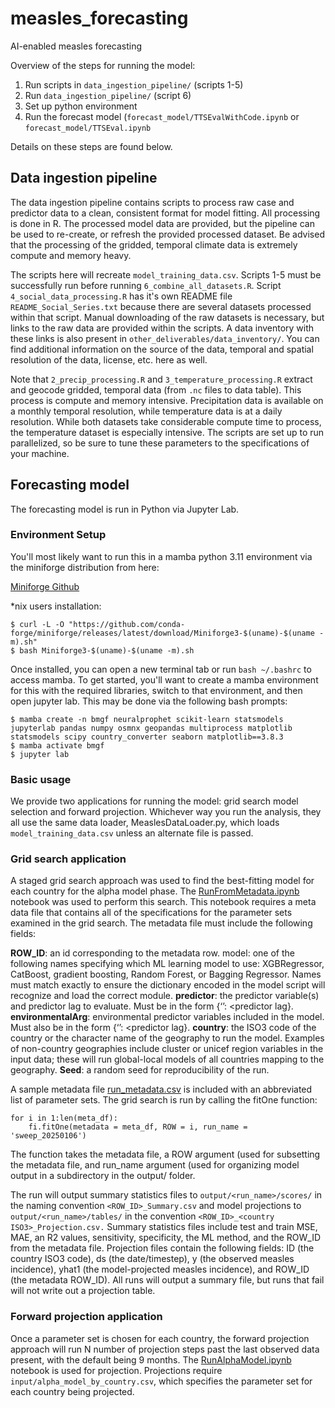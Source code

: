 # measles_forecasting
AI-enabled measles forecasting

Overview of the steps for running the model:
1. Run scripts in `data_ingestion_pipeline/` (scripts 1-5)
2. Run `data_ingestion_pipeline/` (script 6)
3. Set up python environment
4. Run the forecast model (`forecast_model/TTSEvalWithCode.ipynb` or `forecast_model/TTSEval.ipynb`

Details on these steps are found below.

## Data ingestion pipeline
The data ingestion pipeline contains scripts to process raw case and predictor data to a clean, consistent format for model fitting. All processing is done in R. The processed model data are provided, but the pipeline can be used to re-create, or refresh the provided processed dataset. Be advised that the processing of the gridded, temporal climate data is extremely compute and memory heavy. 

The scripts here will recreate `model_training_data.csv`. Scripts 1-5 must be successfully run before running `6_combine_all_datasets.R`. Script `4_social_data_processing.R` has it's own README file `README_Social_Series.txt` because there are several datasets processed within that script. Manual downloading of the raw datasets is necessary, but links to the raw data are provided within the scripts. A data inventory with these links is also present in `other_deliverables/data_inventory/`. You can find additional information on the source of the data, temporal and spatial resolution of the data, license, etc. here as well.

Note that `2_precip_processing.R` and `3_temperature_processing.R` extract and geocode gridded, temporal data (from `.nc` files to data table). This process is compute and memory intensive. Precipitation data is available on a monthly temporal resolution, while temperature data is at a daily resolution. While both datasets take considerable compute time to process, the temperature dataset is especially intensive. The scripts are set up to run parallelized, so be sure to tune these parameters to the specifications of your machine.

## Forecasting model

The forecasting model is run in Python via Jupyter Lab.

### Environment Setup
You'll most likely want to run this in a mamba python 3.11 environment via the miniforge distribution from here: 

[Miniforge Github](https://github.com/conda-forge/miniforge)

*nix users installation:
```
$ curl -L -O "https://github.com/conda-forge/miniforge/releases/latest/download/Miniforge3-$(uname)-$(uname -m).sh"
$ bash Miniforge3-$(uname)-$(uname -m).sh
```

Once installed, you can open a new terminal tab or run `bash ~/.bashrc` to access mamba. To get started, you'll want to create a mamba environment for this with the required libraries, switch to that environment, and then open jupyter lab. This may be done via the following bash prompts:

```
$ mamba create -n bmgf neuralprophet scikit-learn statsmodels jupyterlab pandas numpy osmnx geopandas multiprocess matplotlib statsmodels scipy country_converter seaborn matplotlib==3.8.3
$ mamba activate bmgf
$ jupyter lab
```
### Basic usage

We provide two applications for running the model: grid search model selection and forward projection. Whichever way you run the analysis, they all use the same data loader, MeaslesDataLoader.py, which loads `model_training_data.csv` unless an alternate file is passed.

### Grid search application
A staged grid search approach was used to find the best-fitting model for each country for the alpha model phase. The [RunFromMetadata.ipynb](alpha_model/RunFromMetadata.ipynb) notebook was used to perform this search. This notebook requires a meta data file that contains all of the specifications for the parameter sets examined in the grid search. The metadata file must include the following fields:

**ROW_ID**: an id corresponding to the metadata row.
model: one of the following names  specifying which ML learning model to use: XGBRegressor, CatBoost, gradient boosting, Random Forest, or Bagging Regressor. Names must match exactly to ensure the dictionary encoded in the model script will recognize and load the correct module.
**predictor**: the predictor variable(s) and predictor lag to evaluate. Must be in the form {‘<predictor>’: <predictor lag}.
**environmentalArg**: environmental predictor variables included in the model. Must also be in the form {‘<predictor>’: <predictor lag}.
**country**: the ISO3 code of the country or the character name of the geography to run the model. Examples of non-country geographies include cluster or unicef region variables in the input data; these will run global-local models of all countries mapping to the geography.
**Seed**: a random seed for reproducibility of the run.

A sample metadata file [run_metadata.csv](alpha_model/run_metadata.csv) is included with an abbreviated list of parameter sets. The grid search is run by calling the fitOne function:  

```
for i in 1:len(meta_df):
    fi.fitOne(metadata = meta_df, ROW = i, run_name = 'sweep_20250106')

```
The function takes the metadata file, a ROW argument (used for subsetting the metadata file, and run_name argument (used for organizing model output in a subdirectory in the output/ folder. 

The run will output summary statistics files to `output/<run_name>/scores/`  in the naming convention `<ROW_ID>_Summary.csv` and model projections to `output/<run_name>/tables/`  in the convention `<ROW_ID>_<country ISO3>_Projection.csv.` Summary statistics files include test and train MSE, MAE, an R2 values, sensitivity, specificity, the ML method, and the ROW_ID from the metadata file. Projection files contain the following fields: ID (the country ISO3 code), ds (the date/timestep), y (the observed measles incidence), yhat1 (the model-projected measles incidence), and ROW_ID (the metadata ROW_ID). All runs will output a summary file, but runs that fail will not write out a projection table. 

### Forward projection application

Once a parameter set is chosen for each country, the forward projection approach will run N number of projection steps past the last observed data present, with the default being 9 months. The [RunAlphaModel.ipynb](alpha_model/RunAlphaModel.ipynb) notebook is used for projection. Projections require `input/alpha_model_by_country.csv`, which specifies the parameter set for each country being projected.

